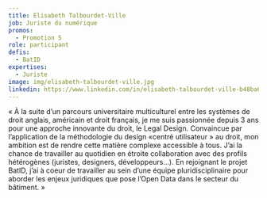 ```yaml
---
title: Elisabeth Talbourdet-Ville
job: Juriste du numérique
promos:
  - Promotion 5
role: participant
defis:
  - BatID
expertises:
  - Juriste
image: img/elisabeth-talbourdet-ville.jpg
linkedin: https://www.linkedin.com/in/elisabeth-talbourdet-ville-b48ba689/
---
```

« À la suite d’un parcours universitaire multiculturel entre les systèmes de droit anglais, américain et droit français, je me suis passionnée depuis 3 ans pour une approche innovante du droit, le Legal Design. Convaincue par l’application de la méthodologie du design «centré utilisateur » au droit, mon ambition est de rendre cette matière complexe accessible à tous. J’ai la chance de travailler au quotidien en étroite collaboration avec des profils hétérogènes (juristes, designers, développeurs…). En rejoignant le projet BatID, j’ai à coeur de travailler au sein d’une équipe pluridisciplinaire pour aborder les enjeux juridiques que pose l’Open Data dans le secteur du bâtiment. »

